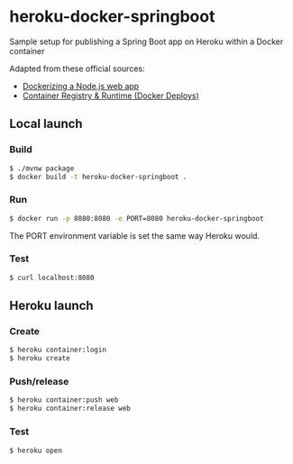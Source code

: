 # heroku-docker-springboot
Sample setup for publishing a Spring Boot app on Heroku within a Docker container

Adapted from these official sources:
- [Dockerizing a Node.js web app](https://nodejs.org/en/docs/guides/nodejs-docker-webapp/)
- [Container Registry & Runtime (Docker Deploys)](https://devcenter.heroku.com/articles/container-registry-and-runtime)

## Local launch

### Build
```sh
$ ./mvnw package
$ docker build -t heroku-docker-springboot .
```

### Run
```sh
$ docker run -p 8080:8080 -e PORT=8080 heroku-docker-springboot
```
The PORT environment variable is set the same way Heroku would.

### Test
```sh
$ curl localhost:8080
```

## Heroku launch

### Create
```sh
$ heroku container:login
$ heroku create
```

### Push/release
```sh
$ heroku container:push web
$ heroku container:release web
```

### Test
```sh
$ heroku open
```
